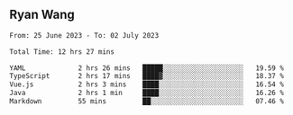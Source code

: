 ## Ryan Wang

<!--START_SECTION:waka-->

```txt
From: 25 June 2023 - To: 02 July 2023

Total Time: 12 hrs 27 mins

YAML             2 hrs 26 mins   █████░░░░░░░░░░░░░░░░░░░░   19.59 %
TypeScript       2 hrs 17 mins   ████▓░░░░░░░░░░░░░░░░░░░░   18.37 %
Vue.js           2 hrs 3 mins    ████░░░░░░░░░░░░░░░░░░░░░   16.54 %
Java             2 hrs 1 min     ████░░░░░░░░░░░░░░░░░░░░░   16.26 %
Markdown         55 mins         ██░░░░░░░░░░░░░░░░░░░░░░░   07.46 %
```

<!--END_SECTION:waka-->
